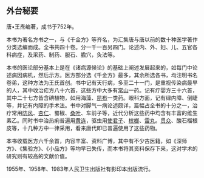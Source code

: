 ## 外台秘要

唐•王焘编著，成书于752年。

本书为著名方书之一，与《千金方》等齐名，为汇集唐与唐以前的数十种医学著作分类选编而成。全书共四十卷。分一千一百另四门。论述内、外、妇、儿、五官各科病症，及采药、制药、服石、腧穴，灸法等。

本书的医论部分基本上是在《诸病源候论》的基础上阐述发展起来的，如每门中论述病因病机，然后示方。医方部分选《千金方》最多，其余所选各书，均注明书名卷弟，这种方法为王氏首创。书中记有天行病，多至二十一门，是重视传染病最早的人，其中收治疟方八十六首，这些方中大多有[常山](https://www.gmzyjc.com/read/bc/bc19-0.0.2.0.0.md)一药。记有疗婴方三十六首，其中二十七方皆含碘植物，如用海藻、[昆布](https://www.gmzyjc.com/read/bc/bc16-0.2.14.0.0.md)一类药。眼科方面，记有绿内障、倒睫等，并记有内障的手术法。书中对脚气一病论述颇详，篇幅占全书的十分之一，治疗常用[防风](https://www.gmzyjc.com/read/bc/bc01-1.1.5.0.0.md)、[杏仁](https://www.gmzyjc.com/read/bc/bc16-0.3.1.0.0.md)、蜀椒、[桑叶](https://www.gmzyjc.com/read/bc/bc01-1.2.3.0.0.md)、车前子等，近代分析这些药中均含有丰富的维生素乙。同时书中治热痢普遍用[黄连](https://www.gmzyjc.com/read/bc/bc03-0.2.2.0.0.md)，驱虫用[使君子](https://www.gmzyjc.com/read/bc/bc15-0.0.1.0.0.md)、[槟榔](https://www.gmzyjc.com/read/bc/bc15-0.0.2.0.0.md)、[雷丸](https://www.gmzyjc.com/read/bc/bc15-0.0.3.0.0.md)。[贯众](https://www.gmzyjc.com/read/bc/bc15-0.0.7.0.0.md)、酸石榴根皮等，十几种方中一律采用，看来唐代即已普遍使用了这些药物。

本书收载医方六千余首，内容丰富、资料广博，其中有不少古医籍，如《深师方》、《集验方》、《小品方》等均早已失传，而本书将其资料保存下来，这对学术的研究则有较高的文献价值。

1955年、1958年、1983年人民卫生出版社有影印本出版流行。
